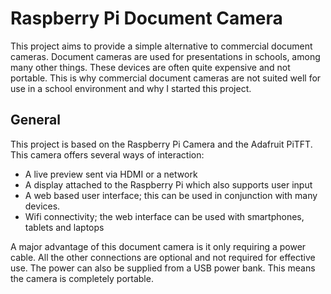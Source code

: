 # Raspberry Pi Document Camera

This project aims to provide a simple alternative to commercial document
cameras. Document cameras are used for presentations in schools, among many
other things. These devices are often quite expensive and not portable. This is
why commercial document cameras are not suited well for use in a school
environment and why I started this project.

## General
This project is based on the Raspberry Pi Camera and the Adafruit PiTFT.
This camera offers several ways of interaction:
- A live preview sent via HDMI or a network
- A display attached to the Raspberry Pi which also supports user input
- A web based user interface; this can be used in conjunction with many devices.
- Wifi connectivity; the web interface can be used with smartphones, tablets and
  laptops

A major advantage of this document camera is it only requiring a power cable.
All the other connections are optional and not required for effective use. The
power can also be supplied from a USB power bank. This means the camera is
completely portable.
